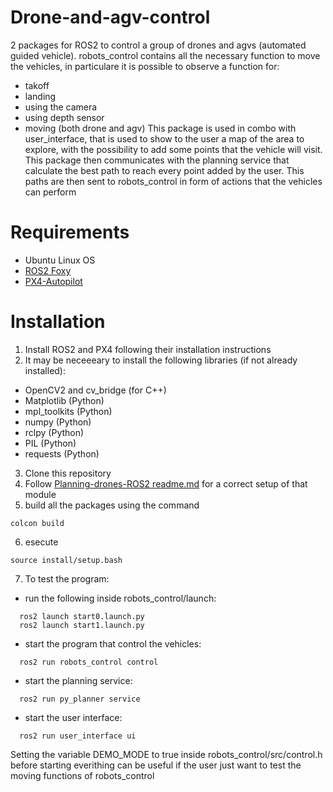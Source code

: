 # Drone-and-agv-control
2 packages for ROS2 to control a group of drones and agvs (automated guided vehicle).
robots_control contains all the necessary function to move the vehicles, in particulare it is possible to observe a function for:
* takoff
* landing
* using the camera
* using depth sensor
* moving (both drone and agv)
This package is used in combo with user_interface, that is used to show to the user a map of the area to explore, with the possibility to add some points that the vehicle will visit. This package then communicates with the planning service that calculate the best path to reach every point added by the user. This paths are then sent to robots_control in form of actions that the vehicles can perform

# Requirements
* Ubuntu Linux OS
* [ROS2 Foxy](https://docs.ros.org/en/foxy/index.html)
* [PX4-Autopilot](https://px4.io/)

# Installation
1. Install ROS2 and PX4 following their installation instructions
2. It may be neceeeary to install the following libraries (if not already installed):
  * OpenCV2 and cv_bridge (for C++)
  * Matplotlib (Python)
  * mpl_toolkits  (Python)
  * numpy (Python)
  * rclpy (Python)
  * PIL (Python)
  * requests  (Python)
3. Clone this repository
4. Follow [Planning-drones-ROS2 readme.md](https://github.com/jvj00/Planning-drones-ROS2) for a correct setup of that module
5. build all the packages using the command 
  ```
  colcon build
  ```
6. esecute
  ```
  source install/setup.bash
  ```
7. To test the program:
  * run the following inside robots_control/launch:
  ```
    ros2 launch start0.launch.py
    ros2 launch start1.launch.py
  ```
  * start the program that control the vehicles:
  ```
    ros2 run robots_control control
  ```
  * start the planning service:
  ```
    ros2 run py_planner service
  ```
  * start the user interface:
  ```
    ros2 run user_interface ui
  ```
  Setting the variable DEMO_MODE to true inside robots_control/src/control.h before starting everithing can be useful if the user just want to test the moving    functions of robots_control

  
  
  
